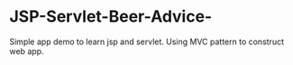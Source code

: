 # JSP-Servlet-Beer-Advice-
Simple app demo to learn jsp and servlet.
Using MVC pattern to construct web app.
